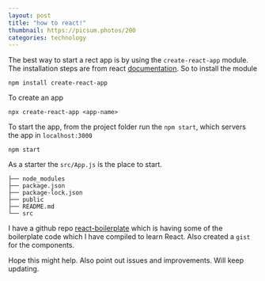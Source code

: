 ```yaml
---
layout: post
title: "how to react!"
thumbnail: https://picsum.photos/200
categories: technology
---
```


The best way to start a rect app is by using the `create-react-app` module. The installation steps are from react [documentation](https://facebook.github.io/create-react-app/docs/getting-started). So to install the module

```shell
npm install create-react-app
```

To create an app

```shell
npx create-react-app <app-name>
```

To start the app, from the project folder run the `npm start`, which servers the app in `localhost:3000`

```shell
npm start
```

As a starter the `src/App.js` is the place to start.

```shell
├── node_modules
├── package.json
├── package-lock.json
├── public
├── README.md
└── src
```

I have a github repo [react-boilerplate](https://github.com/va6un/react-boilerplate) which is having some of the boilerplate code which I have compiled to learn React. Also created a `gist` for the components.

<script src="https://gist.github.com/va6un/72721dadc51010f787232ad290c2b56d.js"></script>

Hope this might help. Also point out issues and improvements. Will keep updating.
